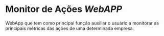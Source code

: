 # Monitor de Ações *WebAPP*
WebApp que tem como principal função auxiliar o usuário a monitorar as principais métricas das ações de uma determinada empresa.
